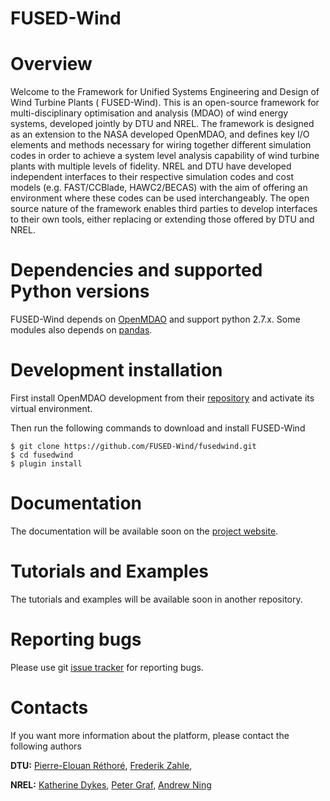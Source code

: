 FUSED-Wind
==========

# Overview

Welcome to the Framework for Unified Systems Engineering and Design of Wind
Turbine Plants ( FUSED-Wind).
This is an open-source framework for multi-disciplinary optimisation and
analysis (MDAO) of wind energy systems, developed jointly by DTU and NREL.
The framework is designed as an extension to the NASA developed OpenMDAO, and
defines key I/O elements and methods necessary for wiring together different
simulation codes in order to achieve a system level analysis capability of wind
turbine plants with multiple levels of fidelity.
NREL and DTU have developed independent interfaces to their respective
simulation codes and cost models (e.g. FAST/CCBlade, HAWC2/BECAS) with the aim
of offering an environment where these codes can be used interchangeably.
The open source nature of the framework enables third parties to develop
interfaces to their own tools, either replacing or extending those offered by
DTU and NREL.

# Dependencies and supported Python versions

FUSED-Wind depends on [OpenMDAO](http://www.openmdao.org) and support python
2.7.x. Some modules also depends on [pandas](http://pandas.pydata.org).

# Development installation

First install OpenMDAO development from their [repository](https://github.com/OpenMDAO/OpenMDAO-Framework)
and activate its virtual environment.

Then run the following commands to download and install FUSED-Wind

    $ git clone https://github.com/FUSED-Wind/fusedwind.git
    $ cd fusedwind
    $ plugin install

# Documentation

The documentation will be available soon on the [project website](fusedwind.org).

# Tutorials and Examples

The tutorials and examples will be available soon in another repository.

# Reporting bugs

Please use git [issue tracker](https://github.com/FUSED-Wind/fusedwind/issues) for reporting bugs.

# Contacts

If you want more information about the platform, please contact the following authors

**DTU:**
[Pierre-Elouan Réthoré](mailto:pire@dtu.dk),
[Frederik Zahle](mailto:frza@dtu.dk),

**NREL:**
[Katherine Dykes](mailto:katherine.dykes@nrel.gov),
[Peter Graf](mailto:Peter.Graf@nrel.gov),
[Andrew Ning](mailto:aning@byu.edu)
